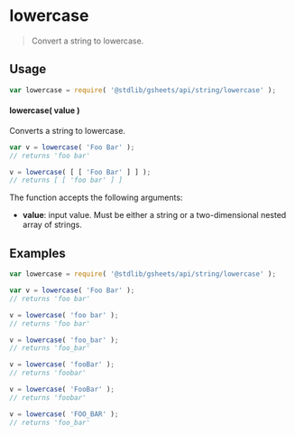 <!--

@license Apache-2.0

Copyright (c) 2023 The Stdlib Authors.

Licensed under the Apache License, Version 2.0 (the "License");
you may not use this file except in compliance with the License.
You may obtain a copy of the License at

   http://www.apache.org/licenses/LICENSE-2.0

Unless required by applicable law or agreed to in writing, software
distributed under the License is distributed on an "AS IS" BASIS,
WITHOUT WARRANTIES OR CONDITIONS OF ANY KIND, either express or implied.
See the License for the specific language governing permissions and
limitations under the License.

-->

<!-- This is a generated file. Do not edit directly. -->

# lowercase

> Convert a string to lowercase.

<section class="intro">

</section>

<!-- /.intro -->

<section class="usage">

## Usage

```javascript
var lowercase = require( '@stdlib/gsheets/api/string/lowercase' );
```

#### lowercase( value )

Converts a string to lowercase.

```javascript
var v = lowercase( 'Foo Bar' );
// returns 'foo bar'

v = lowercase( [ [ 'Foo Bar' ] ] );
// returns [ [ 'foo bar' ] ]
```

The function accepts the following arguments:

-   **value**: input value. Must be either a string or a two-dimensional nested array of strings.

</section>

<!-- /.usage -->

<section class="notes">

</section>

<!-- /.notes -->

<section class="examples">

## Examples

<!-- eslint no-undef: "error" -->

```javascript
var lowercase = require( '@stdlib/gsheets/api/string/lowercase' );

var v = lowercase( 'Foo Bar' );
// returns 'foo bar'

v = lowercase( 'foo bar' );
// returns 'foo bar'

v = lowercase( 'foo_bar' );
// returns 'foo_bar'

v = lowercase( 'fooBar' );
// returns 'foobar'

v = lowercase( 'FooBar' );
// returns 'foobar'

v = lowercase( 'FOO_BAR' );
// returns 'foo_bar'
```

</section>

<!-- /.examples -->

<!-- Section for related `stdlib` packages. Do not manually edit this section, as it is automatically populated. -->

<section class="related">

</section>

<!-- /.related -->

<!-- Section for all links. Make sure to keep an empty line after the `section` element and another before the `/section` close. -->

<section class="links">

</section>

<!-- /.links -->
